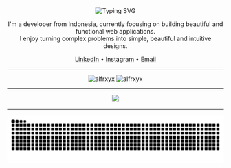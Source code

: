 <div id="header" align="center">
  <img src="https://readme-typing-svg.demolab.com?font=Fira+Code&pause=1000&color=F70000&background=000000&center=true&vCenter=true&width=435&lines=Hi%2C+I'm+Alfarabi+Gazali+Sati+%F0%9F%91%8B" alt="Typing SVG" />
</div>

<p align="center">
  I'm a developer from Indonesia, currently focusing on building beautiful and functional web applications. 
  <br>I enjoy turning complex problems into simple, beautiful and intuitive designs.
</p>

<p align="center">
  <a href="https://linkedin.com/in/username-anda">LinkedIn</a> •
  <a href="https://instagram.com/username-anda">Instagram</a> •
  <a href="mailto:emailanda@gmail.com">Email</a>
</p>

---

<p align="center">
  <img src="https://github-readme-stats.vercel.app/api?username=alfrxyx&show_icons=true&locale=en&theme=tokyonight&hide_border=true" alt="alfrxyx" />
  <img src="https://github-readme-stats.vercel.app/api/top-langs?username=alfrxyx&layout=compact&locale=en&theme=tokyonight&hide_border=true" alt="alfrxyx" />
</p>

---

<p align="center">
  <a href="https://skillicons.dev">
    <img src="https://skillicons.dev/icons?i=js,ts,react,nextjs,tailwind,vite,nodejs,express,mongodb,figma,git,vscode&perline=6" />
  </a>
</p>

---

<p align="center">
  <img src="https://raw.githubusercontent.com/alfrxyx/alfrxyx/output/github-contribution-grid-snake.svg" alt="snake" />
</p>
